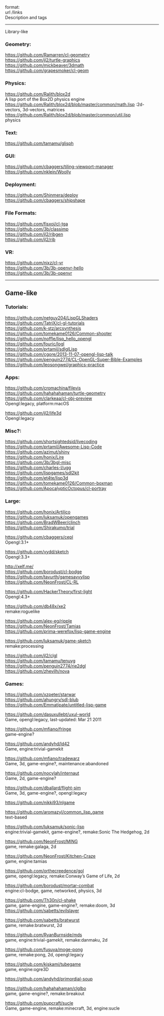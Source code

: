 format:  
url /links  
Description and tags  
  
_______________________________________________________________________________________________  
Library-like  
  
### Geometry:  
https://github.com/Ramarren/cl-geometry  
https://github.com/jl2/turtle-graphics  
https://github.com/mickbeaver/3dmath  
https://github.com/grapesmoker/cl-geom  
### Physics:  
https://github.com/Ralith/blox2d  
A lisp port of the Box2D physics engine   
https://github.com/Ralith/blox2d/blob/master/common/math.lisp :2d-vectors, 3d-vectors, matrices  
https://github.com/Ralith/blox2d/blob/master/common/util.lisp  
physics  
### Text:  
https://github.com/tamamu/glisph  
### GUI:  
https://github.com/cbaggers/tiling-viewport-manager  
https://github.com/nklein/Woolly  
### Deployment:  
https://github.com/Shinmera/deploy  
https://github.com/cbaggers/shipshape  
### File Formats:  
https://github.com/fisxoj/cl-tga  
https://github.com/3b/classimp  
https://github.com/jl2/ribgen  
https://github.com/jl2/rib  
  
### VR:  
https://github.com/nixz/cl-vr  
https://github.com/3b/3b-openvr-hello  
https://github.com/3b/3b-openvr  
  
________________________________________________________________________________________________  
## Game-like
  
### Tutorials:  
https://github.com/netguy204/LispGLShaders  
https://github.com/TatriX/cl-gl-tutorials  
https://github.com/k-stz/arcsynthesis  
https://github.com/tomekame0126/Common-shooter  
https://github.com/noffle/lisp_hello_opengl  
https://github.com/fouric/logl  
https://github.com/prtamil/sdlglLisp  
https://github.com/cgore/2013-11-07-opengl-lisp-talk  
https://github.com/penguin2774/CL-OpenGL-Super-Bible-Examples  
https://github.com/leosongwei/graphics-practice  
  
### Apps:  
  
https://github.com/cromachina/filevis  
https://github.com/hahahahaman/turtle-geometry  
https://github.com/clarkeaa/cl-obj-preview  
Opengl:legacy, platform:macOS  
  
https://github.com/jl2/life3d  
Opengl:legacy  
  
### Misc?:  
https://github.com/shortsightedsid/livecoding  
https://github.com/prtamil/Awesome-Lisp-Code  
https://github.com/azimut/shiny  
https://github.com/honix/Lire  
https://github.com/3b/3bgl-misc  
https://github.com/charles-l/ugg  
https://github.com/lispgames/sdl2kit  
https://github.com/et4te/lisp3d  
https://github.com/tomekame0126/Common-boxman  
https://github.com/ApocalypticOctopus/cl-portray  
  
### Large:  
https://github.com/honix/Artilico  
https://github.com/luksamuk/opengames  
https://github.com/BradWBeer/clinch  
https://github.com/Shirakumo/trial  
  
https://github.com/cbaggers/cepl  
Opengl:3.1+  
  
https://github.com/vydd/sketch  
Opengl:3.3+  
  
http://xelf.me/  
https://github.com/borodust/cl-bodge  
https://github.com/tavurth/gamesavvylisp  
https://github.com/NeonFrost/CL-RL  
  
https://github.com/HackerTheory/first-light  
Opengl:4.3+  
  
https://github.com/db48x/xe2  
remake:roguelike  
  
https://github.com/alex-eg/ripple  
https://github.com/NeonFrost/Tamias  
https://github.com/prima-werefox/lisp-game-engine  
  
https://github.com/luksamuk/game-sketch  
remake:processing  
  
https://github.com/jl2/clgl  
https://github.com/tamamu/tenuvg  
https://github.com/penguin2774/rie2dgl  
https://github.com/zhevilh/nova  
  
### Games:    
https://github.com/xzpeter/starwar  
https://github.com/ahungry/sdl-blub  
https://github.com/Emmatipate/untitled-lisp-game  
  
https://github.com/dasuxullebt/uxul-world  
Game, opengl:legacy, last-updated: Mar 21 2011  
  
https://github.com/mfiano/fringe  
game-engine?  
  
https://github.com/andyhd/ld42  
Game, engine:trivial-gamekit  
  
https://github.com/mfiano/tradewarz  
Game, 3d, game-engine?, maintenance:abandoned  
  
https://github.com/nocylah/internaut  
Game, 2d, game-engine?  
  
https://github.com/dballard/flight-sim  
Game, 3d, game-engine?, opengl:legacy  
  
https://github.com/nikki93/nlgame  
  
https://github.com/aromazyl/common_lisp_game  
text-based  
  
https://github.com/luksamuk/sonic-lisp  
engine:trivial-gamekit, game-engine?, remake:Sonic The Hedgehog, 2d  
  
https://github.com/NeonFrost/MING  
game, remake:galaga, 2d  
  
https://github.com/NeonFrost/Kitchen-Craze  
game, engine:tamias  
  
https://github.com/orthecreedence/gol  
game, opengl:legacy, remake:Conway’s Game of Life, 2d  
  
https://github.com/borodust/mortar-combat  
engine:cl-bodge, game, networked, physics, 3d  
  
https://github.com/Th30n/cl-shake  
game, game-engine, game-engine?, remake:doom, 3d  
https://github.com/sabetts/evilslayer  
  
https://github.com/sabetts/bratwurst  
game, remake:bratwurst, 2d  
  
https://github.com/RyanBurnside/mds  
game, engine:trivial-gamekit, remake:danmaku, 2d  
  
https://github.com/fusuya/moge-pong  
game, remake:pong, 2d, opengl:legacy   
  
https://github.com/kiskami/tubegame  
game, engine:ogre3D  
  
https://github.com/andyhd/primordial-soup  
  
https://github.com/hahahahaman/clglbo  
game, game-engine?, remake:breakout  
  
https://github.com/pupcraft/sucle  
Game, game-engine, remake:minecraft, 3d, engine:sucle  
